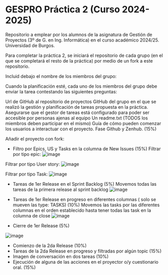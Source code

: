 # GESPRO Práctica 2 (Curso 2024-2025)
Repositorio a emplear por los alumnos de la asignatura de Gestión de Proyectos (3º de G. en Ing. Informática) en el curso académico 2024/25. Universidad de Burgos.

Para completar la práctica 2, se iniciará el repositorio de cada grupo (en el que se completará el resto de la práctica) por medio de un fork a este repositorio.

Incluid debajo el nombre de los miembros del grupo:




Cuando la planificación esté, cada uno de los miembros del grupo debe enviar la tarea contestando las siguientes preguntas:

Url de GitHub al repositorio de proyectos GitHub del grupo en el que se realizó la gestión y planificación de tareas propuesta en la práctica.
Asegurarse que el gestor de tareas está configurado para poder ser accesible por personas ajenas al equipo 
Un readme.txt (TODOS los miembros deben participar en el mismo)
Guía de cómo pueden comenzar los usuarios a interactuar con el proyecto. Fase Github y Zenhub. (15%)

Añadir el proyecto con fork:


 
- Filtro por Epics, US y Tasks en la columna de New Issues (15%)
Filtrar por tipo epic:
![image](https://github.com/user-attachments/assets/39bcf898-918b-4181-a53c-8fad953c47e2)

Filtrar por tipo User story:
![image](https://github.com/user-attachments/assets/b6287231-2349-4f85-afcf-6f3c58113632)

Filtrar por tipo Task:
![image](https://github.com/user-attachments/assets/92672e8b-9ede-428e-9f39-9c47ffd26c81)

- Tareas de 1er Release en el Sprint Backlog (5%)
Movemos todas las tareas de la primera release al sprint backlog
![image](https://github.com/user-attachments/assets/938d3500-9b2e-4581-a92e-c9cdb9f1840f)

- Tareas de 1er Release en progreso en diferentes columnas ( solo se mueven las type: TASKS) (10%)
Movemos las tasks por las diferentes columnas en el orden establecido hasta tener todas las task en la columna de close
![image](https://github.com/user-attachments/assets/bb5c5990-f45b-43a6-9598-b911347404aa)

- Cierre de 1er Release (5%)

![image](https://github.com/user-attachments/assets/2f57c1fd-0156-4b3c-aa57-9155fb363eb8)

- Comienzo de la 2da Release (10%)
- Tareas de la 2da Release en progreso y filtradas por algún topic (15%)
- Imagen de conversación en dos tareas (10%)
- Ejecución de alguna de las acciones en el proyector o/y cuestionario oral. (15%)
